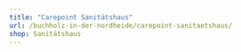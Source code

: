 ```yaml
---
title: "Carepoint Sanitätshaus"
url: /buchholz-in-der-nordheide/carepoint-sanitaetshaus/
shop: Sanitätshaus
---
```

